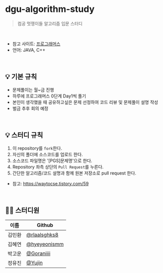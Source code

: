 # dgu-algorithm-study

> 컴공 멋쟁이들 알고리즘 입문 스터디

<br/>

* 참고 사이트: [프로그래머스](https://school.programmers.co.kr/)
* 언어: JAVA, C++

<br/>

## 💡 기본 규칙
* 문제풀이는 월~금 진행
* 하루에 프로그래머스 0단계 Day1씩 풀기
* 본인이 생각했을 때 공유하고싶은 문제 선정하여 코드 리뷰 및 문제풀이 설명 작성
* 벌금 추후 회의 예정

<br/>

## 💡 스터디 규칙
1. 이 repository를 ```fork```한다.
2. 자신의 폴더에 소스코드를 업로드 한다.
3. 소스코드 파일명은 '[PGS]문제명'으로 한다.
5. Repository 좌측 상단의 ```Pull Request```를 누른다. 
7. 간단한 알고리즘/코드 설명과 함께 원본 저장소로 pull request 한다.

* 참고: https://waytocse.tistory.com/59

<br/>

## 👨‍💻 스터디원

|이름|Github|
|---|---|
|김민환|[@rlaalsghks8](https://github.com/rlaalsghks8)|
|김혜연|[@hyeyeonismm](https://github.com/hyeyeonismm)|
|박고운|[@Goraniiii](https://github.com/Goraniiii)|
|정유진|[@Yujin](https://github.com/JungYujin-gitHub)|

<br/>


